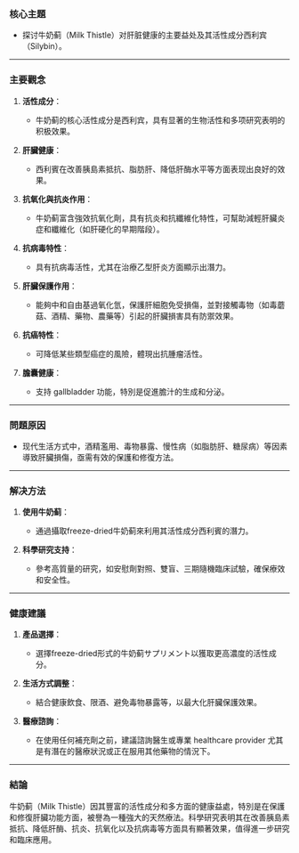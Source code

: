 ### 核心主題  
- 探讨牛奶蓟（Milk Thistle）对肝脏健康的主要益处及其活性成分西利宾（Silybin）。  

---

### 主要觀念  
1. **活性成分**：  
   - 牛奶蓟的核心活性成分是西利宾，具有显著的生物活性和多项研究表明的积极效果。  

2. **肝臟健康**：  
   - 西利賓在改善胰島素抵抗、脂肪肝、降低肝酶水平等方面表现出良好的效果。  

3. **抗氧化與抗炎作用**：  
   - 牛奶蓟富含強效抗氧化劑，具有抗炎和抗纖維化特性，可幫助減輕肝臟炎症和纖維化（如肝硬化的早期階段）。  

4. **抗病毒特性**：  
   - 具有抗病毒活性，尤其在治療乙型肝炎方面顯示出潛力。  

5. **肝臟保護作用**：  
   - 能夠中和自由基過氧化氫，保護肝細胞免受損傷，並對接觸毒物（如毒蘑菇、酒精、藥物、農藥等）引起的肝臟損害具有防禦效果。  

6. **抗癌特性**：  
   - 可降低某些類型癌症的風險，體現出抗腫瘤活性。  

7. **膽囊健康**：  
   - 支持 gallbladder 功能，特別是促進膽汁的生成和分泌。  

---

### 問題原因  
- 现代生活方式中，酒精濫用、毒物暴露、慢性病（如脂肪肝、糖尿病）等因素導致肝臟損傷，亟需有效的保護和修復方法。  

---

### 解决方法  
1. **使用牛奶蓟**：  
   - 通過攝取freeze-dried牛奶蓟來利用其活性成分西利賓的潛力。  

2. **科學研究支持**：  
   - 參考高質量的研究，如安慰劑對照、雙盲、三期隨機臨床試驗，確保療效和安全性。  

---

### 健康建議  
1. **產品選擇**：  
   - 選擇freeze-dried形式的牛奶蓟サプリメント以獲取更高濃度的活性成分。  

2. **生活方式調整**：  
   - 結合健康飲食、限酒、避免毒物暴露等，以最大化肝臟保護效果。  

3. **醫療諮詢**：  
   - 在使用任何補充劑之前，建議諮詢醫生或專業 healthcare provider 尤其是有潛在的醫療狀況或正在服用其他藥物的情況下。  

---

### 結論  
牛奶蓟（Milk Thistle）因其豐富的活性成分和多方面的健康益處，特別是在保護和修復肝臟功能方面，被譽為一種強大的天然療法。科學研究表明其在改善胰島素抵抗、降低肝酶、抗炎、抗氧化以及抗病毒等方面具有顯著效果，值得進一步研究和臨床應用。